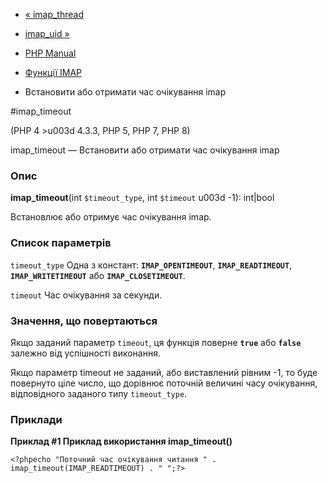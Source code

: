 - [« imap_thread](function.imap-thread.md)
- [imap_uid »](function.imap-uid.md)

- [PHP Manual](index.md)
- [Функції IMAP](ref.imap.md)
- Встановити або отримати час очікування imap

#imap_timeout

(PHP 4 \>u003d 4.3.3, PHP 5, PHP 7, PHP 8)

imap_timeout — Встановити або отримати час очікування imap

### Опис

**imap_timeout**(int `$timeout_type`, int `$timeout` u003d -1): int\|bool

Встановлює або отримує час очікування imap.

### Список параметрів

`timeout_type`
Одна з констант: **`IMAP_OPENTIMEOUT`**, **`IMAP_READTIMEOUT`**,
**`IMAP_WRITETIMEOUT`** або **`IMAP_CLOSETIMEOUT`**.

`timeout`
Час очікування за секунди.

### Значення, що повертаються

Якщо заданий параметр `timeout`, ця функція поверне **`true`** або
**`false`** залежно від успішності виконання.

Якщо параметр timeout не заданий, або виставлений рівним -1, то буде
повернуто ціле число, що дорівнює поточній величині часу очікування,
відповідного заданого типу `timeout_type`.

### Приклади

**Приклад #1 Приклад використання **imap_timeout()****

`<?phpecho "Поточний час очікування читання " . imap_timeout(IMAP_READTIMEOUT) . "
";?> `

